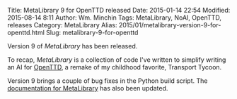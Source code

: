 Title: MetaLibrary 9 for OpenTTD released
Date: 2015-01-14 22:54
Modified: 2015-08-14 8:11
Author: Wm. Minchin
Tags: MetaLibrary, NoAI, OpenTTD, releases
Category: MetaLibrary
Alias: 2015/01/metalibrary-version-9-for-openttd.html
Slug: metalibrary-9-for-openttd

Version 9 of *MetaLibrary* has been released.

To recap, *MetaLibrary* is a collection of code I've written to simplify
writing an AI for [OpenTTD](http://www.openttd.org/), a remake of my
childhood favorite, Transport Tycoon.

Version 9 brings a couple of bug fixes in the Python build script. The
[documentation for MetaLibrary](http://minchin.ca/openttd-metalibrary/)
has also been updated.

<!-- read more -->
